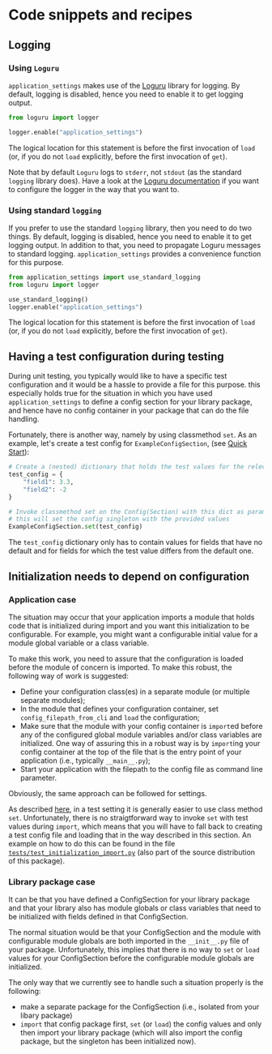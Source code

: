 # Code snippets and recipes

## Logging

### Using `Loguru`

`application_settings` makes use of the [Loguru](https://github.com/Delgan/loguru) library
for logging. By default, logging is disabled, hence you need to enable it to get
logging output.

```python
from loguru import logger

logger.enable("application_settings")

```

The logical location for this statement is before the first invocation of `load` (or, if
you do not `load` explicitly, before the first invocation of `get`).

Note that by default `Loguru` logs to `stderr`, not `stdout` (as the standard `logging`
library does). Have a look at the
[Loguru documentation](https://loguru.readthedocs.io/en/stable/index.html) if you want
to configure the logger in the way that you want to.

### Using standard `logging`

If you prefer to use the standard `logging` library, then you need to do two things.
By default, logging is disabled, hence you need to enable it to get logging output. In
addition to that, you need to propagate Loguru messages to standard logging.
`application_settings` provides a convenience function for this purpose.

```python
from application_settings import use_standard_logging
from loguru import logger

use_standard_logging()
logger.enable("application_settings")

```

The logical location for this statement is before the first invocation of `load` (or, if
you do not `load` explicitly, before the first invocation of `get`).

## Having a test configuration during testing

During unit testing, you typically would like to have a specific test configuration and
it would be a hassle to provide a file for this purpose. this especially holds true
for the situation in which you have used `application_settings` to define a config
section for your library package, and hence have no config container in your package
that can do the file handling.

Fortunately, there is another way, namely by using classmethod `set`. As an example,
let's create a test config for `ExampleConfigSection`, (see
[Quick Start](Quick_start.md)):

```python
# Create a (nested) dictionary that holds the test values for the relevant fields
test_config = {
    "field1": 3.3,
    "field2": -2
}

# Invoke classmethod set on the Config(Section) with this dict as parameter;
# this will set the config singleton with the provided values
ExampleConfigSection.set(test_config)
```

The `test_config` dictionary only has to contain values for fields that have no default
and for fields for which the test value differs from the default one.

## Initialization needs to depend on configuration

### Application case

The situation may occur that your application imports a module that holds code that is
initialized during import and you want this initialization to be configurable. For
example, you might want a configurable initial value for a module global variable
or a class variable.

To make this work, you need to assure that the configuration is loaded before the
module of concern is imported. To make this robust, the following way of work is
suggested:

- Define your configuration class(es) in a separate module (or multiple separate
  modules);
- In the module that defines your configuration container, set `config_filepath_from_cli`
  and `load` the configuration;
- Make sure that the module with your config container is `import`ed before any of the
  configured global module variables and/or class variables are initialized. One way of
  assuring this in a robust way is by `import`ing your config container at the top of the
  file that is the entry point of your application (i.e., typically `__main__.py`);
- Start your application with the filepath to the config file as command line parameter.

Obviously, the same approach can be followed for settings.

As described [here](#having-a-test-configuration-during-testing), in a test setting it
is generally easier to use class method `set`. Unfortunately, there is no straigtforward
way to invoke `set` with test values during `import`, which means that you will have to
fall back to creating a test config file and loading that in the way described in this
section. An example on how to do this can be found in the file
[`tests/test_initialization_import.py`](https://github.com/StockwatchDev/application_settings/blob/develop/tests/test__initialization_import.py)
(also part of the source distribution of this package).

### Library package case

It can be that you have defined a ConfigSection for your library package and that your
library also has module globals or class variables that need to be initialized with
fields defined in that ConfigSection.

The normal situation would be that your ConfigSection and the module with configurable
module globals are both imported in the `__init__.py` file of your package.
Unfortunately, this implies that there is no way to `set` or `load` values for your
ConfigSection before the configurable module globals are initialized.

The only way that we currently see to handle such a situation properly is the following:

- make a separate package for the ConfigSection (i.e., isolated from your libary package)
- `import` that config package first, `set` (or `load`) the config values and only then
  import your library package (which will also import the config package, but the
  singleton has been initialized now).
